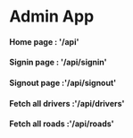 <h1>Admin App </h1>
<p> 
<h4> Home page : <span>'/api' </span> </h4>
<h4> Signin page : <span>'/api/signin' </span> </h4>
<h4> Signout page :<span>'/api/signout' </span>  </h4>
<h4> Fetch all drivers :<span>'/api/drivers' </span>  </h4>
<h4> Fetch all roads :<span>'/api/roads' </span>  </h4>
</p>
